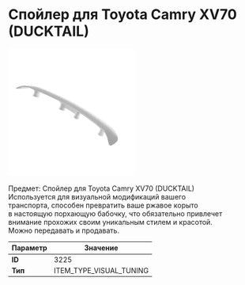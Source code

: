 # Спойлер для Toyota Camry XV70 (DUCKTAIL)

![Item Image](../img/3225.webp?raw=true)

Предмет: Спойлер для Toyota Camry XV70 (DUCKTAIL)<br>Используется для визуальной модификаций вашего<br>транспорта, способен превратить ваше ржавое корыто<br>в настоящую порхающую бабочку, что обязательно привлечет<br>внимание прохожих своим уникальным стилем и красотой.<br>Можно передавать и продавать.


| Параметр | Значение |
|----------|----------|
| **ID** | 3225 |
| **Тип** | ITEM_TYPE_VISUAL_TUNING |

